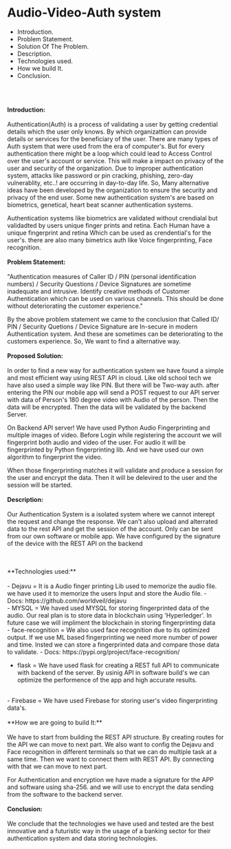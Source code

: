 # Audio-Video-Auth system
  - Introduction.
  - Problem Statement.
  - Solution Of The Problem.
  - Description.
  - Technologies used.
  - How we build It.
  - Conclusion.
<br>
<br>

**Introduction:**
<br>
<br>
  Authentication(Auth) is a process of validating a user by getting credential details which the user only knows. By which organizattion can provide details or services for the beneficiary of the user. There are many types of Auth system that were used from the era of computer's. But for every authentication there might be a loop which could lead to Access Control over the user's account or service. This will make a impact on privacy of the user and security of the organization. Due to improper authentication system, attacks like password or pin cracking, phishing, zero-day vulnerablity, etc..! are occurring in day-to-day life. So, Many alternative ideas have been developed by the organization to ensure the security and privacy of the end user. Some new authentication system's are based on biometrics, genetical, heart beat scanner authentication systems.
  
  Authentication systems like biometrics are validated without crendialal but validadted by users unique finger prints and retina. Each Human have a unique fingerprint and retina Which can be used as crendential's for the user's. there are also many bimetrics auth like Voice fingerprinting, Face recognition.
  <br>
  <br>
 **Problem Statement:**
 <br>
 <br>
  "Authentication measures of Caller ID / PIN (personal identification numbers) / Security Questions / Device Signatures are sometime inadequate and intrusive. Identify creative methods of Customer Authentication which can be used on various channels. This should be done without deteriorating the customer experience."
  
  By the above problem statement we came to the conclusion that Called ID/ PIN / Security Quetions / Device Signature are In-secure in modern Authentication system. And these are sometimes can be deteriorating to the customers experience. So, We want to find a alternative way.
  <br>
  <br>
**Proposed Solution:**
<br>
<br>
  In order to find a new way for authentication system we have found a simple and most efficient way using REST API in cloud. Like old school tech we have also used a simple way like PIN. But there will be Two-way auth. after entering the PIN our mobile app will send a POST request to our API server with data of Person's 180 degree video with Audio of the person. Then the data will be encrypted. Then the data will be validated by the backend Server.
  
  On Backend API server! We have used Python Audio Fingerprinting and multiple images of video. Before Login while registering the account we will fingerprint both audio and video of the user. For audio it will be fingerprinted by Python fingerprinting lib. And we have used our own algorithm to fingerprint the video.
  
  When those fingerprinting matches it will validate and produce a session for the user and encrypt the data. Then it will be delevired to the user and the session will be started.
  <br>
  <br>
**Description:**
<br>
<br>
  Our Authentication System is a isolated system where we cannot interept the request and change the response. We can't also upload and alterrated data to the rest API and get the session of the account. Only can be sent from our own software or mobile app. We have configured by the signature of the device with the REST API on the backend
  
<br>
<br>
**Technologies used:**
<br>
<br>
  - Dejavu = It is a Audio finger printing Lib used to memorize the audio file. we have used it to memorize the users Input and store the Audio file.
              - Docs: https://github.com/worldveil/dejavu 
  <br>  
  - MYSQL  = We haved used MYSQL for storing fingerprinted data of the audio. Our real plan is to store data in blockchain using 'Hyperledger'. In future case we will              impliment the blockchain in storing fingerprinting data
  <br>
  - face-recognition = We also used face recognition due to its optimized output. If we use ML based fingerprinting we need more number of power and time. Insted we                            can store a fingerprinted data and compare those data to validate.
              - Docs: https://pypi.org/project/face-recognition/
  <br>
  
  - flask = We have used flask for creating a REST full API to communicate with backend of the server. By usinig API in software build's we can optimize the                       performence of the app and high accurate results.
  <br>
  - Firebase = We have used Firebase for storing user's video fingerprinting data's.

<br>
<br>
**How we are going to build It:**
<br>
<br>
  We have to start from building the REST API structure. By creating routes for the API we can move to next part. We also want to config the Dejavu and Face recognition in different terminals so that we can do multiple task at a same time. Then we want to connect them with REST API. By connecting with that we can move to next part. 
  
  For Authentication and encryption we have made a signature for the APP and software using sha-256. and we will use to encrypt the data sending from the software to the backend server.
<br>
<br>
**Conclusion:**
<br>
<br>
  We conclude that the technologies we have used and tested are the best innovative and a futuristic way in the usage of a banking sector for their authentication system and data storing technologies.
  
